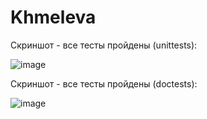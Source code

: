 # Khmeleva
Скриншот - все тесты пройдены (unittests):

![image](https://user-images.githubusercontent.com/106344305/205136816-76653393-8b0c-45d2-be60-ff99e50e1e21.png)

Скриншот - все тесты пройдены (doctests):

![image](https://user-images.githubusercontent.com/106344305/205137351-2a53169b-dc25-4590-9419-91e36d9ac0c6.png)

